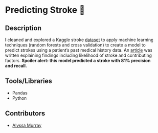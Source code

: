 # Predicting Stroke 🧠
## Description
I cleaned and explored a Kaggle stroke [dataset](https://www.kaggle.com/fedesoriano/stroke-prediction-dataset) to apply machine learning techniques (random forests and cross validation) to create a model to predict strokes using a patient’s past medical history data.  An [article](https://medium.com/@murray.alyssa/predicting-strokes-addec153c017) was written explaining findings including likelihood of stroke and contributing factors.  **Spoiler alert: this model predicted a stroke with 81% precision and recall.**

## Tools/Libraries
- Pandas 
- Python 

## Contributors
- [Alyssa Murray](https://github.com/dagtag)
